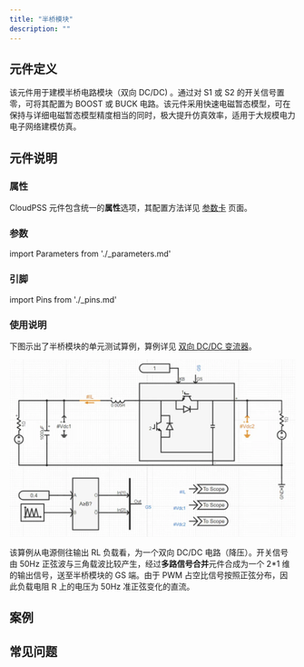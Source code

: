 ```yaml
---
title: "半桥模块"
description: ""
---
```


## 元件定义

该元件用于建模半桥电路模块（双向 DC/DC) 。通过对 S1 或 S2 的开关信号置零，可将其配置为 BOOST 或 BUCK 电路。该元件采用快速电磁暂态模型，可在保持与详细电磁暂态模型精度相当的同时，极大提升仿真效率，适用于大规模电力电子网络建模仿真。

## 元件说明

### 属性

CloudPSS 元件包含统一的**属性**选项，其配置方法详见 [参数卡](docs/documents/software/10-xstudio/20-simstudio/40-workbench/20-function-zone/30-design-tab/30-param-panel/index.md) 页面。

### 参数

import Parameters from './_parameters.md'

<Parameters/>

### 引脚

import Pins from './_pins.md'

<Pins/>

### 使用说明

下图示出了半桥模块的单元测试算例，算例详见 [双向 DC/DC 变流器](https://cloudpss.net/model/CloudPSS/HalfBridgeModule)。

![单元测试图](./HalfBridge_unitest.png)

该算例从电源侧往输出 RL 负载看，为一个双向 DC/DC 电路（降压）。开关信号由 50Hz 正弦波与三角载波比较产生，经过**多路信号合并**元件合成为一个 2\*1 维的输出信号，送至半桥模块的 GS 端。由于 PWM 占空比信号按照正弦分布，因此负载电阻 R 上的电压为 50Hz 准正弦变化的直流。

## 案例

## 常见问题
